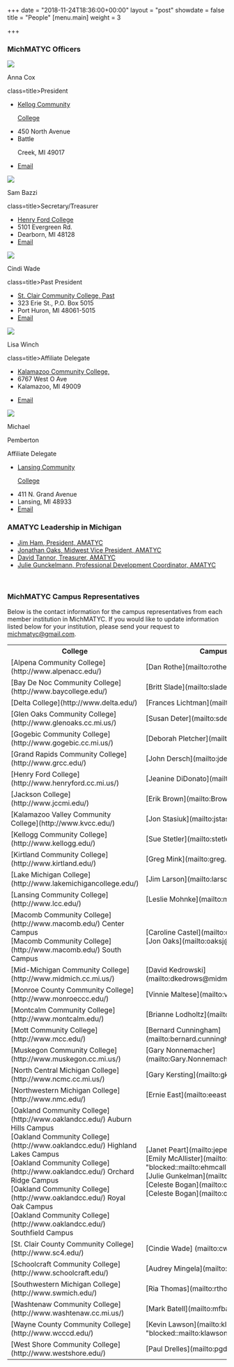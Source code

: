 +++
date = "2018-11-24T18:36:00+00:00"
layout = "post"
showdate = false
title = "People"
[menu.main]
weight = 3

+++
### MichMATYC Officers

<div class=leadership-wrap>

<div class=leadership-card>

<div class=leadership-card-head><img class=leadership src=/uploads/placeholder.png> <p class=name>Anna Cox<p

class=title>President</div>

<div class=contact-wrap>

<ul class=fa-ul>

<li><i class="fa-li fa fas fa-home"></i><a href="http://www.kellogg.edu/" target=_blank> Kellog Community

 College</a>

<li><i class="fa-li fa-address-card far"></i>450 North Avenue<li><i class="fa-li fa-address-card far"></i>Battle

 Creek, MI 49017<li><i class="fa-li fa fas fa-envelope"></i><a href="mailto:coxa@kellogg.edu?Subject=MichMATYC">Email</a>

</ul>

</div>

</div>

<div class=leadership-card>

<div class=leadership-card-head><img class=leadership src=/uploads/placeholder.png> <p class=name>Sam Bazzi<p

class=title>Secretary/Treasurer</div>

<div class=contact-wrap>

<ul class=fa-ul>

<li><i class="fa-li fa fas fa-home"></i><a href="https://www.hfcc.edu/" target=_blank> Henry Ford College</a>

<li><i class="fa-li fa-address-card far"></i>5101 Evergreen Rd.<li><i class="fa-li fa-address-card far"></i>Dearborn, MI 48128

<li><i class="fa-li fa fas fa-envelope"></i><a href="mailto:sbazzi@hfcc.edu?Subject=MichMATYC">Email</a>

</ul>

</div>

</div>

<div class=leadership-card>

<div class=leadership-card-head><img class=leadership src=/uploads/placeholder.png> <p class=name>Cindi Wade<p

class=title>Past President</div>

<div class=contact-wrap>

<ul class=fa-ul>

<li><i class="fa-li fa fas fa-home"></i><a href="https://www.sc4.edu/" target=_blank> St. Clair Community College, Past</a>

<li><i class="fa-li fa-address-card far"></i>323 Erie St., P.O. Box 5015<li><i class="fa-li fa-address-card far"></i>Port Huron, MI 48061-5015

<li><i class="fa-li fa fas fa-envelope"></i><a href="mailto:cwade@sc4.edu?Subject=MichMATYC">Email</a>

</ul>

</div>

</div>

<div class=leadership-card>

<div class=leadership-card-head><img class=leadership src=/uploads/placeholder.png> <p class=name>Lisa Winch<p

class=title>Affiliate Delegate</div>

<div class=contact-wrap>

<ul class=fa-ul>

<li><i class="fa-li fa fas fa-home"></i><a href= "https://www.kvcc.edu/" target=_blank> Kalamazoo Community College, </a>

<li><i class="fa-li fa-address-card far"></i>6767 West O Ave<li><i class="fa-li fa-address-card far"></i>Kalamazoo, MI 49009<li>

<i class="fa-li fa fas fa-envelope"></i><a href="mailto:lwinch@kvcc.edu?Subject=MichMATYC">Email</a>

</ul>

</div>

</div>

<div class=leadership-card>

<div class=leadership-card-head><img class=leadership src=/uploads/placeholder.png> <p class=name>Michael </p> <p class=name style="margin-top:0;">Pemberton</p>

<p class=title>Affiliate Delegate</div>

<div class=contact-wrap>

<ul class=fa-ul>

<li><i class="fa-li fa fas fa-home"></i><a href= "https://www.lcc.edu/" target=_blank> Lansing Community

 College</a>

<li><i class="fa-li fa-address-card far"></i>411 N. Grand Avenue<li><i class="fa-li fa-address-card far"></i>Lansing, MI 48933

<li><i class="fa-li fa fas fa-envelope"></i><a href="mailto:pembertm@lcc.edu?Subject=MichMATYC">Email</a>

</ul>

</div>

</div>

</div>

### AMATYC Leadership in Michigan

* [Jim Ham, President, AMATYC](mailto:jaham1729@gmail.com)
* [Jonathan Oaks, Midwest Vice President, AMATYC](mailto:oaksj@macomb.edu)
* [David Tannor, Treasurer, AMATYC](mailto:davetannor@gmail.com)
* [Julie Gunckelmann, Professional Development Coordinator, AMATYC](mailto:jagunkel@oaklandcc.edu)

<br/>

### MichMATYC Campus Representatives

Below is the contact information for the campus representatives from each member institution in MichMATYC. If you would like to update information listed below for your institution, please send your request to [michmatyc@gmail.com](mailto:michmatyc@gmail.com).

<table class="tg">
<tr>
<th class="tg-c3ow">College</th>
<th class="tg-c3ow">Campus Representative</th>
</tr>
 
<tr>
<td class="tg-c3ow">[Alpena Community College](http://www.alpenacc.edu/)
</td>

<td class="tg-c3ow">[Dan Rothe](mailto:rothed@alpenacc.edu)
</td></tr>

<tr>
<td class="tg-c3ow">[Bay De Noc Community College](http://www.baycollege.edu/)
</td>

<td class="tg-c3ow">[Britt Slade](mailto:sladeb@baycollege.edu)
</td></tr>

<tr>
<td class="tg-c3ow">[Delta College](http://www.delta.edu/)
</td>

<td class="tg-c3ow">[Frances Lichtman](mailto:franceslichtman@delta.edu)
</td></tr>

<tr>
<td class="tg-c3ow">[Glen Oaks Community College](http://www.glenoaks.cc.mi.us/)
</td>

<td class="tg-c3ow">[Susan Deter](mailto:sdeter@glenoaks.cc.mi.us)
</td></tr>

<tr>
<td class="tg-c3ow">[Gogebic Community College](http://www.gogebic.cc.mi.us/)
</td>

<td class="tg-c3ow">[Deborah Pletcher](mailto:Deb.Pletcher@gogebic.edu)
</td></tr>

<tr>
<td class="tg-c3ow">[Grand Rapids Community College](http://www.grcc.edu/)
</td>

<td class="tg-c3ow">[John Dersch](mailto:jdersch@grcc.edu)
</td></tr>

<tr>
<td class="tg-c3ow">[Henry Ford College](http://www.henryford.cc.mi.us/)
</td>

<td class="tg-c3ow">[Jeanine DiDonato](mailto:jdidonato@hfcc.edu)
</td></tr>

<tr>
<td class="tg-c3ow">[Jackson College](http://www.jccmi.edu/)
</td>

<td class="tg-c3ow">[Erik Brown](mailto:BrownErik@jccmi.edu)
</td></tr>

<tr>
<td class="tg-c3ow">[Kalamazoo Valley Community College](http://www.kvcc.edu/)
</td>

<td class="tg-c3ow">[Jon Stasiuk](mailto:jstasiuk@kvcc.edu)
</td></tr>

<tr>
<td class="tg-c3ow">[Kellogg Community College](http://www.kellogg.edu/)
</td>

<td class="tg-c3ow">[Sue Stetler](mailto:stetlers@kellogg.edu)
</td></tr>

<tr>
<td class="tg-c3ow">[Kirtland Community College](http://www.kirtland.edu/)
</td>

<td class="tg-c3ow">[Greg Mink](mailto:greg.mink@kirtland.edu)
</td></tr>

<tr>
<td class="tg-c3ow">[Lake Michigan College](http://www.lakemichigancollege.edu/)
</td>

<td class="tg-c3ow">[Jim Larson](mailto:larson@lakemichigancollege.edu)
</td></tr>

<tr>
<td class="tg-c3ow">[Lansing Community College](http://www.lcc.edu/)
</td>

<td class="tg-c3ow">[Leslie Mohnke](mailto:mohnkel@lcc.edu)
</td></tr>

<tr>
<td class="tg-c3ow">[Macomb Community College](http://www.macomb.edu/) Center Campus<br />[Macomb Community College](http://www.macomb.edu/) South Campus
</td>

<td class="tg-c3ow">[Caroline Castel](mailto:castelc@macomb.edu)<br />[Jon Oaks](mailto:oaksj@macomb.edu)
</td></tr>

<tr>
<td class="tg-c3ow">[Mid-Michigan Community College](http://www.midmich.cc.mi.us/)
</td>

<td class="tg-c3ow">[David Kedrowski](mailto:dkedrows@midmich.edudkedrows@midmich.edu)
</td></tr>

<tr>
<td class="tg-c3ow">[Monroe County Community College](http://www.monroeccc.edu/)
</td>

<td class="tg-c3ow">[Vinnie Maltese](mailto:vmaltese@monroeccc.edu)
</td></tr>

<tr>
<td class="tg-c3ow">[Montcalm Community College](http://www.montcalm.edu/)
</td>

<td class="tg-c3ow">[Brianne Lodholtz](mailto:briannel@montcalm.edu)
</td></tr>

<tr>
<td class="tg-c3ow">[Mott Community College](http://www.mcc.edu/)
</td>

<td class="tg-c3ow">[Bernard Cunningham](mailto:bernard.cunninghamp@mcc.edu)
</td></tr>

<tr>
<td class="tg-c3ow">[Muskegon Community College](http://www.muskegon.cc.mi.us/)
</td>

<td class="tg-c3ow">[Gary Nonnemacher](mailto:Gary.Nonnemacher@muskegoncc.edu)
</td></tr>

<tr>
<td class="tg-c3ow">[North Central Michigan College](http://www.ncmc.cc.mi.us/)
</td>

<td class="tg-c3ow">[Gary Kersting](mailto:gkers@ncmich.edu)
</td></tr>

<tr>
<td class="tg-c3ow">[Northwestern Michigan College](http://www.nmc.edu/)
</td>

<td class="tg-c3ow">[Ernie East](mailto:eeast@nmc.edu)
</td></tr>

<tr>
<td class="tg-c3ow">[Oakland Community College](http://www.oaklandcc.edu/) Auburn Hills Campus<br />[Oakland Community College](http://www.oaklandcc.edu/) Highland Lakes Campus<br /> [Oakland Community College](http://www.oaklandcc.edu/) Orchard Ridge Campus<br />[Oakland Community College](http://www.oaklandcc.edu/) Royal Oak Campus<br />[Oakland Community College](http://www.oaklandcc.edu/) Southfield Campus
</td>

<td class="tg-c3ow">[Janet Peart](mailto:jepeart@oaklandcc.edu)<br />[Emily McAllister](mailto:ehmcalli@oaklandcc.edu "blocked::mailto:ehmcalli@oaklandcc.edu")<br />[Julie Gunkelman](mailto:jagunkel@oaklandcc.edu)<br />[Celeste Bogan](mailto:clbogan@oaklandcc.edu)<br />[Celeste Bogan](mailto:clbogan@oaklandcc.edu)
</td></tr>
 
<tr>
<td class="tg-c3ow">[St. Clair County Community College](http://www.sc4.edu/)
</td>

<td class="tg-c3ow">[Cindie Wade] (mailto:cwade@stclair.cc.mi.us)
</td></tr>

<tr>
<td class="tg-c3ow">[Schoolcraft Community College](http://www.schoolcraft.edu/)
</td>

<td class="tg-c3ow">[Audrey Mingela](mailto:amingela@schoolcraft.edu)
</td></tr>

<tr>
<td class="tg-c3ow">[Southwestern Michigan College](http://www.swmich.edu/)
</td>

<td class="tg-c3ow">[Ria Thomas](mailto:rthomas@swmich.edu)
</td></tr>

<tr>
<td class="tg-c3ow">[Washtenaw Community College](http://www.washtenaw.cc.mi.us/)
</td>

<td class="tg-c3ow">[Mark Batell](mailto:mfbatell@wccnet.org)
</td></tr>
 
<tr>
<td class="tg-c3ow">[Wayne County Community College](http://www.wcccd.edu/)
</td>

<td class="tg-c3ow">[Kevin Lawson](mailto:klawson1@wcccd.edu "blocked::mailto:klawson1@wcccd.edu")
</td></tr>

<tr>
<td class="tg-c3ow">[West Shore Community College](http://www.westshore.edu/)
</td>

<td class="tg-c3ow">[Paul Drelles](mailto:pgdrelles@westshore.edu)
</td></tr>

